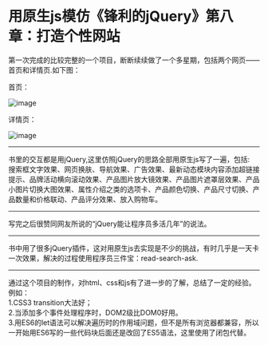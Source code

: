 # 用原生js模仿《锋利的jQuery》第八章：打造个性网站

第一次完成的比较完整的一个项目，断断续续做了一个多星期，包括两个网页——首页和详情页.如下图：  

首页：  

![image](https://github.com/yangpeijia/a-clone-of-shopping-website/index.png)  

详情页：  

![image](https://github.com/yangpeijia/a-clone-of-shopping-website/detail.png)
***
书里的交互都是用jQuery,这里仿照jQuery的思路全部用原生js写了一遍，包括:  
搜索框文字效果、网页换肤、导航效果、广告效果、最新动态模块内容添加超链接提示、品牌活动横向滚动效果、产品图片放大镜效果、产品图片遮罩层效果、产品小图片切换大图效果、属性介绍之类的选项卡、产品颜色切换、产品尺寸切换、产品数量和价格联动、产品评分效果、放入购物车。
***
写完之后很赞同网友所说的“jQuery能让程序员多活几年”的说法。
***
书中用了很多jQuery插件，这对用原生js去实现是不少的挑战，有时几乎是一天卡一次效果，解决的过程使用程序员三件宝：read-search-ask.
***
通过这个项目的制作，对html、css和js有了进一步的了解，总结了一定的经验。例如：  
1.CSS3 transition大法好；  
2.当添加多个事件处理程序时，DOM2级比DOM0好用。  
3.用ES6的let语法可以解决遍历时的作用域问题，但不是所有浏览器都兼容，所以一开始用ES6写的一些代码块后面还是改回了ES5语法，这里使用了闭包代替。  




